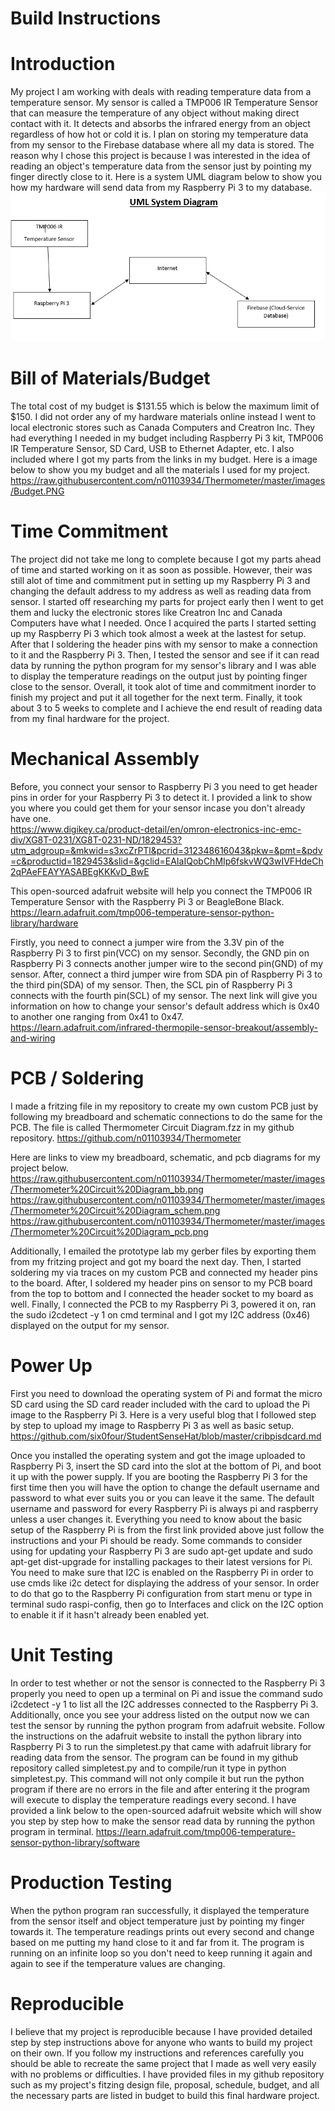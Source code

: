 # Build Instructions

# Introduction
My project I am working with deals with reading temperature data from a temperature sensor. My sensor 
is called a TMP006 IR Temperature Sensor that can measure the temperature of any object without making direct contact with it.
It detects and absorbs the infrared energy from an object regardless of how hot or cold it is. I plan on storing 
my temperature data from my sensor to the Firebase database where all my data is stored. The reason why I chose this
project is because I was interested in the idea of reading an object's temperature data from the sensor just by pointing my finger
directly close to it. Here is a system UML diagram below to show you how my hardware will send data from my Raspberry Pi 3 to my database.
![Image description](https://raw.githubusercontent.com/n01103934/Thermometer/master/images/UMLSystemDiagram.PNG)

# Bill of Materials/Budget
The total cost of my budget is $131.55 which is below the maximum limit of $150. I did not order any of my hardware materials online instead I went to local electronic stores such as Canada Computers and Creatron Inc. They had everything I needed in my budget including Raspberry Pi 3 kit, TMP006 IR Temperature Sensor, SD Card, USB to Ethernet Adapter, etc. I also included where I got my parts from the links in my budget. Here is a image below to show you my budget and all the materials I used for my project.
https://raw.githubusercontent.com/n01103934/Thermometer/master/images/Budget.PNG

# Time Commitment
The project did not take me long to complete because I got my parts ahead of time and started working on it as soon as possible.
However, their was still alot of time and commitment put in setting up my Raspberry Pi 3 and changing the default address to my
address as well as reading data from sensor. I started off researching my parts for project early then I went to get them and lucky
the electronic stores like Creatron Inc and Canada Computers have what I needed. Once I acquired the parts I started setting up my 
Raspberry Pi 3 which took almost a week at the lastest for setup. After that I soldering the header pins with my sensor to make a 
connection to it and the Raspberry Pi 3. Then, I tested the sensor and see if it can read data by running the python program for 
my sensor's library and I was able to display the temperature readings on the output just by pointing finger close to the sensor.
Overall, it took alot of time and commitment inorder to finish my project and put it all together for the next term. Finally, it 
took about 3 to 5 weeks to complete and I achieve the end result of reading data from my final hardware for the project.

# Mechanical Assembly
Before, you connect your sensor to Raspberry Pi 3 you need to get header pins in order for your Raspberry Pi 3 to detect it. I provided 
a link to show you where you could get them for your sensor incase you don't already have one.  
https://www.digikey.ca/product-detail/en/omron-electronics-inc-emc-div/XG8T-0231/XG8T-0231-ND/1829453?utm_adgroup=&mkwid=s3xcZrPTl&pcrid=312348616043&pkw=&pmt=&pdv=c&productid=1829453&slid=&gclid=EAIaIQobChMIp6fskvWQ3wIVFHdeCh2qPAeFEAYYASABEgKKKvD_BwE

This open-sourced adafruit website will help you connect the TMP006 IR Temperature Sensor with the Raspberry Pi 3 or BeagleBone Black.
https://learn.adafruit.com/tmp006-temperature-sensor-python-library/hardware

Firstly, you need to connect a jumper wire from the 3.3V pin of the Raspberry Pi 3 to first pin(VCC) on my sensor. Secondly, the GND pin on Raspberry Pi 
3 connects another jumper wire to the second pin(GND) of my sensor. After, connect a third jumper wire from SDA pin of Raspberry Pi 3 to the third pin(SDA) 
of my sensor. Then, the SCL pin of Raspberry Pi 3 connects with the fourth pin(SCL) of my sensor. The next link will give you information on how to change
your sensor's default address which is 0x40 to another one ranging from 0x41 to 0x47. 
https://learn.adafruit.com/infrared-thermopile-sensor-breakout/assembly-and-wiring


# PCB / Soldering
I made a fritzing file in my repository to create my own custom PCB just by following my breadboard and schematic
connections to do the same for the PCB. The file is called Thermometer Circuit Diagram.fzz in my github repository. 
https://github.com/n01103934/Thermometer

Here are links to view my breadboard, schematic, and pcb diagrams for my project below.
https://raw.githubusercontent.com/n01103934/Thermometer/master/images/Thermometer%20Circuit%20Diagram_bb.png
https://raw.githubusercontent.com/n01103934/Thermometer/master/images/Thermometer%20Circuit%20Diagram_schem.png
https://raw.githubusercontent.com/n01103934/Thermometer/master/images/Thermometer%20Circuit%20Diagram_pcb.png

Additionally, I emailed the prototype lab my gerber files by exporting them from my fritzing project and got my board 
the next day. Then, I started soldering my via traces on my custom PCB and connected my header pins to the board. 
After, I soldered my header pins on sensor to my PCB board from the top to bottom and I connected the header socket to 
my board as well. Finally, I connected the PCB to my Raspberry Pi 3, powered it on, ran the sudo i2cdetect -y 1 on cmd
terminal and I got my I2C address (0x46) displayed on the output for my sensor. 

# Power Up
First you need to download the operating system of Pi and format the micro SD card using the SD card reader included with 
the card to upload the Pi image to the Raspberry Pi 3. Here is a very useful blog that I followed step by step to upload my 
image to Raspberry Pi 3 as well as basic setup. https://github.com/six0four/StudentSenseHat/blob/master/cribpisdcard.md

Once you installed the operating system and got the image uploaded to Raspberry Pi 3, insert the SD card into the slot at the 
bottom of Pi, and boot it up with the power supply. If you are booting the Raspberry Pi 3 for the first time then you will have 
the option to change the default username and password to what ever suits you or you can leave it the same. The default username 
and password for every Raspberry Pi is always pi and raspberry unless a user changes it. Everything you need to know about the basic
setup of the Raspberry Pi is from the first link provided above just follow the instructions and your Pi should be ready. Some commands
to consider using for updating your Raspberry Pi 3 are sudo apt-get update and sudo apt-get dist-upgrade for installing packages to their
latest versions for Pi. You need to make sure that I2C is enabled on the Raspberry Pi in order to use cmds like i2c detect for displaying the 
address of your sensor. In order to do that go to the Raspberry Pi configuration from start menu or type in terminal sudo raspi-config, 
then go to Interfaces and click on the I2C option to enable it if it hasn't already been enabled yet. 
 

# Unit Testing
In order to test whether or not the sensor is connected to the Raspberry Pi 3 properly you need to
open up a terminal on Pi and issue the command sudo i2cdetect -y 1 to list all the I2C addresses connected to the
Raspberry Pi 3. Additionally, once you see your address listed on the output now we can test the sensor by running
the python program from adafruit website. Follow the instructions on the adafruit website to install the python library
into Raspberry Pi 3 to run the simpletest.py that came with adafruit library for reading data from the sensor. The program
can be found in my github repository called simpletest.py and to compile/run it type in python simpletest.py. This command 
will not only compile it but run the python program if there are no errors in the file and after entering it the program will
execute to display the temperature readings every second. I have provided a link below to the open-sourced adafruit website 
which will show you step by step how to make the sensor read data by running the python program in terminal.
https://learn.adafruit.com/tmp006-temperature-sensor-python-library/software 

# Production Testing
When the python program ran successfully, it displayed the temperature from the sensor itself 
and object temperature just by pointing my finger towards it. The temperature readings prints
out every second and change based on me putting my hand close to it and far from it. 
The program is running on an infinite loop so you don't need to keep running it again and again
to see if the temperature values are changing. 

# Reproducible
I believe that my project is reproducible because I have provided detailed step by step instructions above
for anyone who wants to build my project on their own. If you follow my instructions and references carefully you should 
be able to recreate the same project that I made as well very easily with no problems or difficulties. I have provided files in my github repository such as my project's fitzing design file, proposal, schedule, budget, and all the necessary parts are listed in budget to build this final hardware project.
